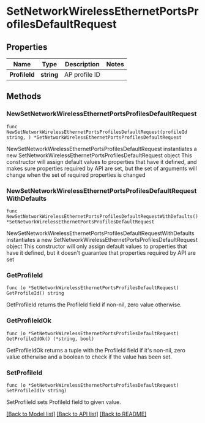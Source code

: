 # SetNetworkWirelessEthernetPortsProfilesDefaultRequest

## Properties

Name | Type | Description | Notes
------------ | ------------- | ------------- | -------------
**ProfileId** | **string** | AP profile ID | 

## Methods

### NewSetNetworkWirelessEthernetPortsProfilesDefaultRequest

`func NewSetNetworkWirelessEthernetPortsProfilesDefaultRequest(profileId string, ) *SetNetworkWirelessEthernetPortsProfilesDefaultRequest`

NewSetNetworkWirelessEthernetPortsProfilesDefaultRequest instantiates a new SetNetworkWirelessEthernetPortsProfilesDefaultRequest object
This constructor will assign default values to properties that have it defined,
and makes sure properties required by API are set, but the set of arguments
will change when the set of required properties is changed

### NewSetNetworkWirelessEthernetPortsProfilesDefaultRequestWithDefaults

`func NewSetNetworkWirelessEthernetPortsProfilesDefaultRequestWithDefaults() *SetNetworkWirelessEthernetPortsProfilesDefaultRequest`

NewSetNetworkWirelessEthernetPortsProfilesDefaultRequestWithDefaults instantiates a new SetNetworkWirelessEthernetPortsProfilesDefaultRequest object
This constructor will only assign default values to properties that have it defined,
but it doesn't guarantee that properties required by API are set

### GetProfileId

`func (o *SetNetworkWirelessEthernetPortsProfilesDefaultRequest) GetProfileId() string`

GetProfileId returns the ProfileId field if non-nil, zero value otherwise.

### GetProfileIdOk

`func (o *SetNetworkWirelessEthernetPortsProfilesDefaultRequest) GetProfileIdOk() (*string, bool)`

GetProfileIdOk returns a tuple with the ProfileId field if it's non-nil, zero value otherwise
and a boolean to check if the value has been set.

### SetProfileId

`func (o *SetNetworkWirelessEthernetPortsProfilesDefaultRequest) SetProfileId(v string)`

SetProfileId sets ProfileId field to given value.



[[Back to Model list]](../README.md#documentation-for-models) [[Back to API list]](../README.md#documentation-for-api-endpoints) [[Back to README]](../README.md)


